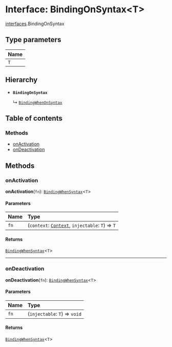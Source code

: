 # Interface: BindingOnSyntax\<T>

[interfaces](/en/auto-docs/editor/modules/interfaces.md).BindingOnSyntax

## Type parameters

| Name |
| :------ |
| `T` |

## Hierarchy

* **`BindingOnSyntax`**

  ↳ [`BindingWhenOnSyntax`](/en/auto-docs/editor/interfaces/interfaces.BindingWhenOnSyntax.md)

## Table of contents

### Methods

* [onActivation](/en/auto-docs/editor/interfaces/interfaces.BindingOnSyntax.md#onactivation)
* [onDeactivation](/en/auto-docs/editor/interfaces/interfaces.BindingOnSyntax.md#ondeactivation)

## Methods

### onActivation

**onActivation**(`fn`): [`BindingWhenSyntax`](/en/auto-docs/editor/interfaces/interfaces.BindingWhenSyntax.md)<`T`>

#### Parameters

| Name | Type |
| :------ | :------ |
| `fn` | (`context`: [`Context`](/en/auto-docs/editor/interfaces/interfaces.Context.md), `injectable`: `T`) => `T` | `Promise`<`T`> |

#### Returns

[`BindingWhenSyntax`](/en/auto-docs/editor/interfaces/interfaces.BindingWhenSyntax.md)<`T`>

***

### onDeactivation

**onDeactivation**(`fn`): [`BindingWhenSyntax`](/en/auto-docs/editor/interfaces/interfaces.BindingWhenSyntax.md)<`T`>

#### Parameters

| Name | Type |
| :------ | :------ |
| `fn` | (`injectable`: `T`) => `void` | `Promise`<`void`> |

#### Returns

[`BindingWhenSyntax`](/en/auto-docs/editor/interfaces/interfaces.BindingWhenSyntax.md)<`T`>
